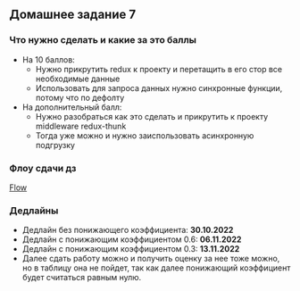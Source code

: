 ## Домашнее задание 7


### Что нужно сделать и какие за это баллы

- На 10 баллов:
    + Нужно прикрутить redux к проекту и перетащить в его стор все необходимые данные
    + Использовать для запроса данных нужно синхронные функции, потому что по дефолту 
- На дополнительный балл:
    + Нужно разобраться как это сделать и прикрутить к проекту middleware redux-thunk
    + Тогда уже можно и нужно заиспользовать асинхронную подгрузку


### Флоу сдачи дз

[Flow](../../additional/homework-flow.md)


### Дедлайны

- Дедлайн без понижающего коэффициента: **30.10.2022**
- Дедлайн с понижающим коэффициентом 0.6: **06.11.2022**
- Дедлайн с понижающим коэффициентом 0.3: **13.11.2022**
- Далее сдать работу можно и получить оценку за нее тоже можно, но в таблицу она не пойдет,
  так как далее понижающий коэффициент будет считаться равным нулю.
